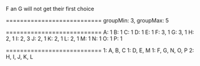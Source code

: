 
F an G will not get their first choice

===========================
groupMin: 3, groupMax: 5

===========================
A: 1
B: 1
C: 1
D: 1
E: 1
F: 3, 1
G: 3, 1
H: 2, 1
I: 2, 3
J: 2, 1
K: 2, 1
L: 2, 1
M: 1
N: 1
O: 1
P: 1

===========================
1: A, B, C
1: D, E, M
1: F, G, N, O, P
2: H, I, J, K, L
